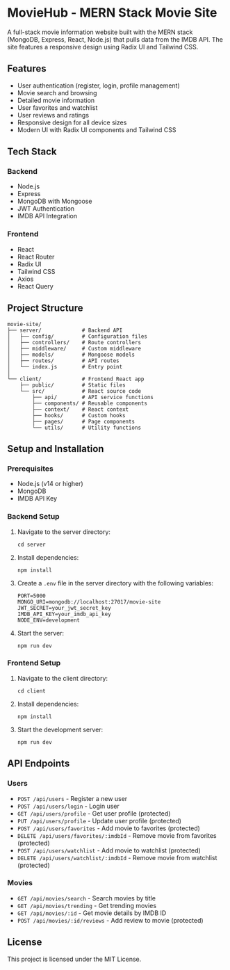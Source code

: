 # MovieHub - MERN Stack Movie Site

A full-stack movie information website built with the MERN stack (MongoDB, Express, React, Node.js) that pulls data from the IMDB API. The site features a responsive design using Radix UI and Tailwind CSS.

## Features

- User authentication (register, login, profile management)
- Movie search and browsing
- Detailed movie information
- User favorites and watchlist
- User reviews and ratings
- Responsive design for all device sizes
- Modern UI with Radix UI components and Tailwind CSS

## Tech Stack

### Backend
- Node.js
- Express
- MongoDB with Mongoose
- JWT Authentication
- IMDB API Integration

### Frontend
- React
- React Router
- Radix UI
- Tailwind CSS
- Axios
- React Query

## Project Structure

```
movie-site/
├── server/             # Backend API
│   ├── config/         # Configuration files
│   ├── controllers/    # Route controllers
│   ├── middleware/     # Custom middleware
│   ├── models/         # Mongoose models
│   ├── routes/         # API routes
│   └── index.js        # Entry point
│
└── client/             # Frontend React app
    ├── public/         # Static files
    └── src/            # React source code
        ├── api/        # API service functions
        ├── components/ # Reusable components
        ├── context/    # React context
        ├── hooks/      # Custom hooks
        ├── pages/      # Page components
        └── utils/      # Utility functions
```

## Setup and Installation

### Prerequisites
- Node.js (v14 or higher)
- MongoDB
- IMDB API Key

### Backend Setup
1. Navigate to the server directory:
   ```
   cd server
   ```

2. Install dependencies:
   ```
   npm install
   ```

3. Create a `.env` file in the server directory with the following variables:
   ```
   PORT=5000
   MONGO_URI=mongodb://localhost:27017/movie-site
   JWT_SECRET=your_jwt_secret_key
   IMDB_API_KEY=your_imdb_api_key
   NODE_ENV=development
   ```

4. Start the server:
   ```
   npm run dev
   ```

### Frontend Setup
1. Navigate to the client directory:
   ```
   cd client
   ```

2. Install dependencies:
   ```
   npm install
   ```

3. Start the development server:
   ```
   npm run dev
   ```

## API Endpoints

### Users
- `POST /api/users` - Register a new user
- `POST /api/users/login` - Login user
- `GET /api/users/profile` - Get user profile (protected)
- `PUT /api/users/profile` - Update user profile (protected)
- `POST /api/users/favorites` - Add movie to favorites (protected)
- `DELETE /api/users/favorites/:imdbId` - Remove movie from favorites (protected)
- `POST /api/users/watchlist` - Add movie to watchlist (protected)
- `DELETE /api/users/watchlist/:imdbId` - Remove movie from watchlist (protected)

### Movies
- `GET /api/movies/search` - Search movies by title
- `GET /api/movies/trending` - Get trending movies
- `GET /api/movies/:id` - Get movie details by IMDB ID
- `POST /api/movies/:id/reviews` - Add review to movie (protected)

## License

This project is licensed under the MIT License. 
